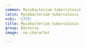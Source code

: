 ```yaml
---
common: Mycobacterium tuberculosis
latin: Mycobacterium tuberculosis
ncbi: '1773'
title: Mycobacterium tuberculosis
group: Bacteria
image: .na.character

---
```

